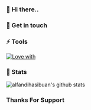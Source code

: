 ### 👋 Hi there..

### 💬 Get in touch

<!--
**alfandihasibuan/alfandihasibuan** is a ✨ _special_ ✨ repository because its `README.md` (this file) appears on your GitHub profile.

Here are some ideas to get you started:

- 🔭 I’m currently working on ...
- 🌱 I’m currently learning ...
- 👯 I’m looking to collaborate on ...
- 🤔 I’m looking for help with ...
- 💬 Ask me about ...
- 📫 How to reach me: ...
- 😄 Pronouns: ...
- ⚡ Fun fact: ...
-->
### ⚡ Tools
[![Love with](https://skillicons.dev/icons?i=js,laravel,css,wasm)](https://skillicons.dev)


### 🌱 Stats
![alfandihasibuan's github stats](https://github-readme-stats.vercel.app/api?username=alfandihasibuan&show_icons=true&hide=contribs,prs&cache_seconds=86400&theme=moltack)

### Thanks For Support
<script type='text/javascript' src='https://cdn.trakteer.id/js/embed/trbtn.min.js?date=18-11-2023'></script><script type='text/javascript'>(function(){var trbtnId=trbtn.init('Give me coffee on Trakteer','#be1e2d','https://trakteer.id/alfandihasibuan/tip','https://cdn.trakteer.id/images/embed/trbtn-icon.png?date=18-11-2023','40');trbtn.draw(trbtnId);})();</script>
